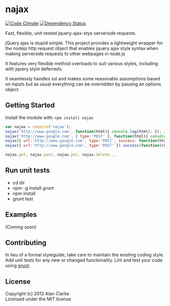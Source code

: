 # najax

[![Code Climate](https://codeclimate.com/github/alanclarke/najax/badges/gpa.svg)](https://codeclimate.com/github/alanclarke/najax)
[![Dependency Status](https://david-dm.org/alanclarke/najax.svg)](https://david-dm.org/alanclarke/najax)

Fast, flexible, unit-tested jquery-ajax-stye serverside requests.

jQuery ajax is stupid simple. This project provides a lightweight wrapper for the nodejs http request object that enables jquery ajax style syntax when making serverside requests to other webpages in node.js

It features very flexible method overloads to suit various styles, including with jquery style deferreds.

It seamlessly handles ssl and makes some reasonable assumptions based on inputs but as usual everything can be overridden by passing an options object.

## Getting Started
Install the module with: `npm install najax`

```javascript
var najax = require('najax');
najax('http://www.google.com', function(html){ console.log(html); }); // "awesome"
najax('http://www.google.com', { type:'POST' }, function(html){ console.log(html); }); // "awesome"
najax({ url:'http://www.google.com', type:'POST', success: function(html){ console.log(html); }); // "awesome"
najax({ url:'http://www.google.com', type:'POST' }).success(function(resp){}).error(function(err){}); // "awesome"

najax.get, najax.post, najax.put, najax.delete...
```

## Run unit tests
- cd dir
- npm -g install grunt
- npm install
- grunt test

## Examples
_(Coming soon)_

## Contributing
In lieu of a formal styleguide, take care to maintain the existing coding style. Add unit tests for any new or changed functionality. Lint and test your code using [grunt](https://github.com/cowboy/grunt).


## License
Copyright (c) 2012 Alan Clarke  
Licensed under the MIT license.
